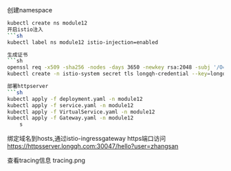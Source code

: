 

创建namespace
```sh
kubectl create ns module12
开启istio注入
```sh
kubectl label ns module12 istio-injection=enabled

生成证书
```sh
openssl req -x509 -sha256 -nodes -days 3650 -newkey rsa:2048 -subj '/O=longqh Inc./CN=*.longqh.com' -keyout longqh.com.key -out longqh.com.crt
kubectl create -n istio-system secret tls longqh-credential --key=longqh.com.key --cert=longqh.com.crt

部署httpserver
```sh
kubectl apply -f deployment.yaml -n module12
kubectl apply -f service.yaml -n module12
kubectl apply -f VirtualService.yaml -n module12 
kubectl apply -f Gateway.yaml -n module12
    s
```

绑定域名到hosts,通过istio-ingressgateway https端口访问
https://httpsserver.longqh.com:30047/hello?user=zhangsan

查看tracing信息
tracing.png